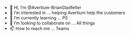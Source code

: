 - 👋 Hi, I’m @Avertium-BrianGladfelter
- 👀 I’m interested in ... helping Avertium help the customers
- 🌱 I’m currently learning ... PS
- 💞️ I’m looking to collaborate on ... All things
- 📫 How to reach me ... Teams

<!---
Avertium-BrianGladfelter/Avertium-BrianGladfelter is a ✨ special ✨ repository because its `README.md` (this file) appears on your GitHub profile.
You can click the Preview link to take a look at your changes.
--->
